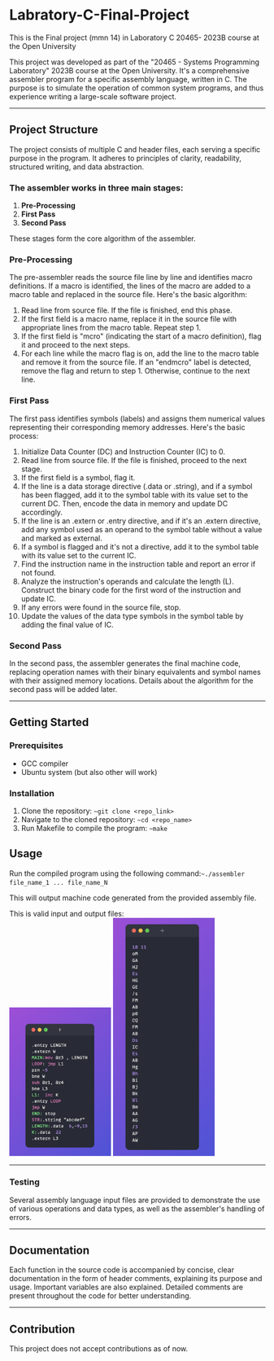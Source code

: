 # Labratory-C-Final-Project
This is the Final project (mmn 14) in Laboratory C 20465- 2023B course at the Open University

This project was developed as part of the "20465 - Systems Programming Laboratory" 2023B course at the Open University. It's a comprehensive assembler program for a specific assembly language, written in C. The purpose is to simulate the operation of common system programs, and thus experience writing a large-scale software project.
___
## Project Structure

The project consists of multiple C and header files, each serving a specific purpose in the program. It adheres to principles of clarity, readability, structured writing, and data abstraction.

### The assembler works in three main stages:

1. **Pre-Processing**
2. **First Pass**
3. **Second Pass**


These stages form the core algorithm of the assembler.

### Pre-Processing

The pre-assembler reads the source file line by line and identifies macro definitions. If a macro is identified, the lines of the macro are added to a macro table and replaced in the source file. Here's the basic algorithm:

1. Read line from source file. If the file is finished, end this phase.
2. If the first field is a macro name, replace it in the source file with appropriate lines from the macro table. Repeat step 1.
3. If the first field is "mcro" (indicating the start of a macro definition), flag it and proceed to the next steps.
4. For each line while the macro flag is on, add the line to the macro table and remove it from the source file. If an "endmcro" label is detected, remove the flag and return to step 1. Otherwise, continue to the next line.

### First Pass

The first pass identifies symbols (labels) and assigns them numerical values representing their corresponding memory addresses. Here's the basic process:

1. Initialize Data Counter (DC) and Instruction Counter (IC) to 0.
2. Read line from source file. If the file is finished, proceed to the next stage.
3. If the first field is a symbol, flag it.
4. If the line is a data storage directive (.data or .string), and if a symbol has been flagged, add it to the symbol table with its value set to the current DC. Then, encode the data in memory and update DC accordingly.
5. If the line is an .extern or .entry directive, and if it's an .extern directive, add any symbol used as an operand to the symbol table without a value and marked as external.
6. If a symbol is flagged and it's not a directive, add it to the symbol table with its value set to the current IC.
7. Find the instruction name in the instruction table and report an error if not found.
8. Analyze the instruction's operands and calculate the length (L). Construct the binary code for the first word of the instruction and update IC.
9. If any errors were found in the source file, stop.
10. Update the values of the data type symbols in the symbol table by adding the final value of IC.

### Second Pass

In the second pass, the assembler generates the final machine code, replacing operation names with their binary equivalents and symbol names with their assigned memory locations. Details about the algorithm for the second pass will be added later.
 ___ 
## Getting Started

### Prerequisites

- GCC compiler
- Ubuntu system (but also other will work)

### Installation

1. Clone the repository: `~git clone <repo_link>`
2. Navigate to the cloned repository: `~cd <repo_name>`
3. Run Makefile to compile the program: `~make`

## Usage

Run the compiled program using the following command:`~./assembler file_name_1 ... file_name_N`

This will output machine code generated from the provided assembly file.

This is valid input  and output files:  
<img src="Readme_imgs/c_master_as.png" width="200"> <img src="Readme_imgs/valid_output1.png" width="200">    

___
### Testing

Several assembly language input files are provided to demonstrate the use of various operations and data types, as well as the assembler's handling of errors.
___
## Documentation

Each function in the source code is accompanied by concise, clear documentation in the form of header comments, explaining its purpose and usage. Important variables are also explained. Detailed comments are present throughout the code for better understanding.
___
## Contribution

This project does not accept contributions as of now.


